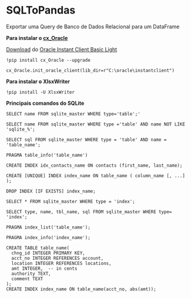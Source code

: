 # SQLToPandas
Exportar uma Query de Banco de Dados Relacional para um DataFrame

**Para instalar o [cx_Oracle](https://cx-oracle.readthedocs.io/en/latest/user_guide/installation.html)**

[Download](https://www.oracle.com/database/technologies/instant-client/winx64-64-downloads.html) do [Oracle Instant Client Basic Light](https://download.oracle.com/otn_software/nt/instantclient/19900/instantclient-basiclite-windows.x64-19.9.0.0.0dbru.zip)

```
!pip install cx_Oracle --upgrade
```

```
cx_Oracle.init_oracle_client(lib_dir=r"C:\oracle\instantclient")
```

**Para instalar o XlsxWriter**

```
!pip install -U XlsxWriter
```

**Principais comandos do SQLite**

```
SELECT name FROM sqlite_master WHERE type='table';'

SELECT name FROM sqlite_master WHERE type ='table' AND name NOT LIKE 'sqlite_%';

SELECT sql FROM sqlite_master WHERE type = 'table' AND name = 'table_name';

PRAGMA table_info('table_name')

CREATE INDEX idx_contacts_name ON contacts (first_name, last_name);

CREATE [UNIQUE] INDEX index_name ON table_name ( column_name [, ...] );

DROP INDEX [IF EXISTS] index_name;

SELECT * FROM sqlite_master WHERE type = 'index';

SELECT type, name, tbl_name, sql FROM sqlite_master WHERE type= 'index';

PRAGMA index_list('table_name');

PRAGMA index_info('index_name');

CREATE TABLE table_name(
  chng_id INTEGER PRIMARY KEY,
  acct_no INTEGER REFERENCES account,
  location INTEGER REFERENCES locations,
  amt INTEGER,  -- in cents
  authority TEXT,
  comment TEXT
);
CREATE INDEX index_name ON table_name(acct_no, abs(amt));
```
